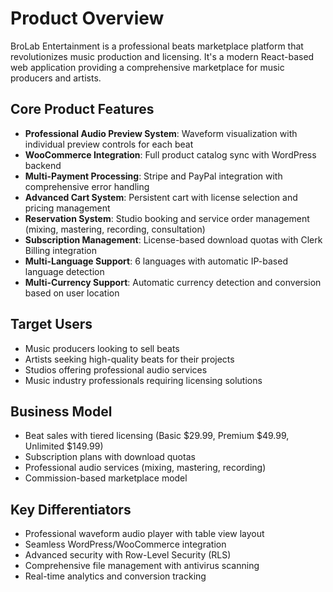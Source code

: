 # Product Overview

BroLab Entertainment is a professional beats marketplace platform that revolutionizes music production and licensing. It's a modern React-based web application providing a comprehensive marketplace for music producers and artists.

## Core Product Features

- **Professional Audio Preview System**: Waveform visualization with individual preview controls for each beat
- **WooCommerce Integration**: Full product catalog sync with WordPress backend
- **Multi-Payment Processing**: Stripe and PayPal integration with comprehensive error handling
- **Advanced Cart System**: Persistent cart with license selection and pricing management
- **Reservation System**: Studio booking and service order management (mixing, mastering, recording, consultation)
- **Subscription Management**: License-based download quotas with Clerk Billing integration
- **Multi-Language Support**: 6 languages with automatic IP-based language detection
- **Multi-Currency Support**: Automatic currency detection and conversion based on user location

## Target Users

- Music producers looking to sell beats
- Artists seeking high-quality beats for their projects
- Studios offering professional audio services
- Music industry professionals requiring licensing solutions

## Business Model

- Beat sales with tiered licensing (Basic $29.99, Premium $49.99, Unlimited $149.99)
- Subscription plans with download quotas
- Professional audio services (mixing, mastering, recording)
- Commission-based marketplace model

## Key Differentiators

- Professional waveform audio player with table view layout
- Seamless WordPress/WooCommerce integration
- Advanced security with Row-Level Security (RLS)
- Comprehensive file management with antivirus scanning
- Real-time analytics and conversion tracking
